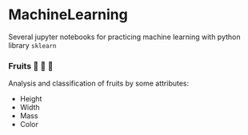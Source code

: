 # MachineLearning

Several jupyter notebooks for practicing machine learning with python library `sklearn`

### Fruits :tangerine: :apple: :lemon:
Analysis and classification of fruits by some attributes: 
* Height
* Width
* Mass
* Color

